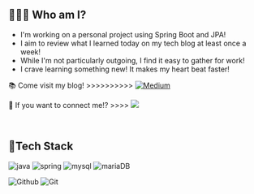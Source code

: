 ## 🧑🏻‍💻 Who am I?
- I'm working on a personal project using Spring Boot and JPA!
- I aim to review what I learned today on my tech blog at least once a week!
- While I'm not particularly outgoing, I find it easy to gather for work!
- I crave learning something new! It makes my heart beat faster!

📚 Come visit my blog! >>>>>>>>>> [![Medium](https://img.shields.io/badge/Tech%20Medium-FF4F8B?style=for-the-badge&logo=Amazon%20CloudWatch&logoColor=white)](https://medium.com/@bluemingsqure)

💌 If you want to connect me!? >>>> <a href="mailto:moon49051130@gmail.com"><img src="https://img.shields.io/badge/Gmail-D14836?style=for-the-badge&logo=gmail&logoColor=white&link=mailto:moon49051130@gmail.com"/></a>


<br/>

## 📖Tech Stack
<!--span style="color:blue">Back End</span>-->
 ![java](https://img.shields.io/badge/Java-ED8B00?style=for-the-badge&logo=openjdk&logoColor=white) ![spring](https://img.shields.io/badge/Spring-6DB33F?style=for-the-badge&logo=spring&logoColor=white)
![mysql](https://img.shields.io/badge/mysql-4479A1?style=for-the-badge&logo=mysql&logoColor=white) ![mariaDB](https://img.shields.io/badge/mariaDB-003545?style=for-the-badge&logo=mariaDB&logoColor=white)


![Github](https://img.shields.io/badge/GitHub-100000?style=for-the-badge&logo=github&logoColor=white) ![Git](https://img.shields.io/badge/git-F05032?style=for-the-badge&logo=git&logoColor=white) 


